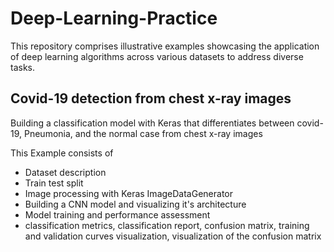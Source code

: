 # Deep-Learning-Practice
This repository comprises illustrative examples showcasing the application of deep learning algorithms across various datasets to address diverse tasks.

## Covid-19 detection from chest x-ray images

Building a classification model with Keras that differentiates between covid-19, Pneumonia, and the normal case from chest x-ray images

This Example consists of 

- Dataset description
- Train test split
- Image processing with Keras ImageDataGenerator
- Building a CNN model and visualizing it's architecture
- Model training and performance assessment
- classification metrics, classification report, confusion matrix, training and validation curves visualization, visualization of the confusion matrix
